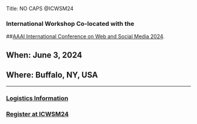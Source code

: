 Title: NO CAPS @ICWSM24

### International Workshop Co-located with the
##[AAAI International Conference on Web and Social Media 2024](https://www.icwsm.org/2024/index.html/index.html).

## When: June 3, 2024

## Where: Buffalo, NY, USA

---

### [Logistics Information](https://www.icwsm.org/2024/index.html/local_organization.html)
### [Register at ICWSM24](https://aaai.getregistered.net/icwsm-24)
